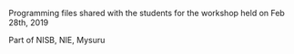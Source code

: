 Programming files shared with the students for the workshop held on Feb 28th, 2019 

Part of NISB, NIE, Mysuru
